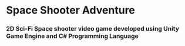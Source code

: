 # Space Shooter Adventure

### 2D Sci-Fi Space shooter video game developed using Unity Game Engine and C# Programming Language


